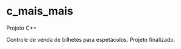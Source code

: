 c_mais_mais
===========

Projeto C++ 

Controle de venda de bilhetes para espetáculos.
Projeto finalizado.
